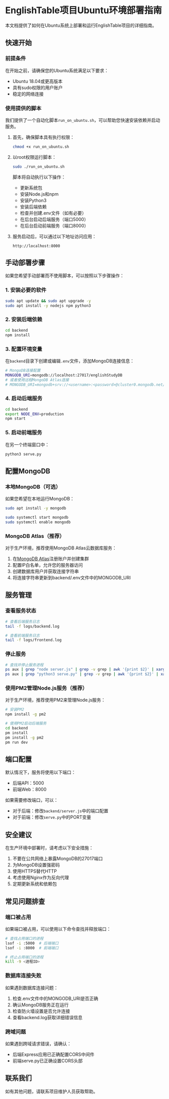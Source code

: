 # EnglishTable项目Ubuntu环境部署指南

本文档提供了如何在Ubuntu系统上部署和运行EnglishTable项目的详细指南。

## 快速开始

### 前提条件

在开始之前，请确保您的Ubuntu系统满足以下要求：

- Ubuntu 18.04或更高版本
- 具有sudo权限的用户账户
- 稳定的网络连接

### 使用提供的脚本

我们提供了一个自动化脚本`run_on_ubuntu.sh`，可以帮助您快速安装依赖并启动服务。

1. 首先，确保脚本具有执行权限：

   ```bash
   chmod +x run_on_ubuntu.sh
   ```

2. 以root权限运行脚本：

   ```bash
   sudo ./run_on_ubuntu.sh
   ```

   脚本将自动执行以下操作：
   - 更新系统包
   - 安装Node.js和npm
   - 安装Python3
   - 安装后端依赖
   - 检查并创建.env文件（如有必要）
   - 在后台启动后端服务（端口5000）
   - 在后台启动前端服务（端口8000）

3. 服务启动后，可以通过以下地址访问应用：
   ```
   http://localhost:8000
   ```

## 手动部署步骤

如果您希望手动部署而不使用脚本，可以按照以下步骤操作：

### 1. 安装必要的软件

```bash
sudo apt update && sudo apt upgrade -y
sudo apt install -y nodejs npm python3
```

### 2. 安装后端依赖

```bash
cd backend
npm install
```

### 3. 配置环境变量

在`backend`目录下创建或编辑`.env`文件，添加MongoDB连接信息：

```bash
# MongoDB连接配置
MONGODB_URI=mongodb://localhost:27017/englishStudyDB
# 或者使用远程MongoDB Atlas连接
# MONGODB_URI=mongodb+srv://<username>:<password>@cluster0.mongodb.net/englishStudyDB?retryWrites=true&w=majority
```

### 4. 启动后端服务

```bash
cd backend
export NODE_ENV=production
npm start
```

### 5. 启动前端服务

在另一个终端窗口中：

```bash
python3 serve.py
```

## 配置MongoDB

### 本地MongoDB（可选）

如果您希望在本地运行MongoDB：

```bash
sudo apt install -y mongodb

sudo systemctl start mongodb
sudo systemctl enable mongodb
```

### MongoDB Atlas（推荐）

对于生产环境，推荐使用MongoDB Atlas云数据库服务：

1. 在[MongoDB Atlas](https://www.mongodb.com/cloud/atlas)注册账户并创建集群
2. 配置IP白名单，允许您的服务器访问
3. 创建数据库用户并获取连接字符串
4. 将连接字符串更新到backend/.env文件中的MONGODB_URI

## 服务管理

### 查看服务状态

```bash
# 查看后端服务日志
tail -f logs/backend.log

# 查看前端服务日志
tail -f logs/frontend.log
```

### 停止服务

```bash
# 查找并停止服务进程
ps aux | grep "node server.js" | grep -v grep | awk '{print $2}' | xargs kill
ps aux | grep "python3 serve.py" | grep -v grep | awk '{print $2}' | xargs kill
```

### 使用PM2管理Node.js服务（推荐）

对于生产环境，推荐使用PM2来管理Node.js服务：

```bash
# 安装PM2
npm install -g pm2

# 使用PM2启动后端服务
cd backend
pm install
pm install -g pm2
pm run dev
```

## 端口配置

默认情况下，服务将使用以下端口：
- 后端API：5000
- 前端Web：8000

如果需要修改端口，可以：
- 对于后端：修改`backend/server.js`中的端口配置
- 对于前端：修改`serve.py`中的PORT变量

## 安全建议

在生产环境中部署时，请考虑以下安全措施：

1. 不要在公共网络上暴露MongoDB的27017端口
2. 为MongoDB设置强密码
3. 使用HTTPS替代HTTP
4. 考虑使用Nginx作为反向代理
5. 定期更新系统和依赖包

## 常见问题排查

### 端口被占用

如果端口被占用，可以使用以下命令查找并释放端口：

```bash
# 查找占用端口的进程
lsof -i :5000  # 后端端口
lsof -i :8000  # 前端端口

# 终止占用端口的进程
kill -9 <进程ID>
```

### 数据库连接失败

如果遇到数据库连接问题：

1. 检查.env文件中的MONGODB_URI是否正确
2. 确认MongoDB服务正在运行
3. 检查防火墙设置是否允许连接
4. 查看backend.log获取详细错误信息

### 跨域问题

如果遇到跨域请求错误，请确认：
- 后端Express应用已正确配置CORS中间件
- 前端serve.py已正确设置CORS头部

## 联系我们

如有其他问题，请联系项目维护人员获取帮助。